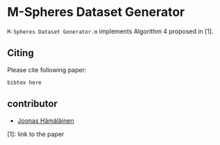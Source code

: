 # M-Spheres Dataset Generator

`M-Spheres Dataset Generator.m` implements Algorithm 4 proposed in [1].


## Citing
Please cite following paper:
```
bibtex here
```

 
## contributor
 - [Joonas Hämäläinen](https://github.com/jookriha)


[1]: link to the paper